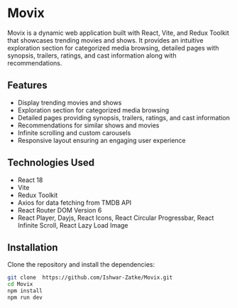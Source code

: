 # Movix

Movix is a dynamic web application built with React, Vite, and Redux Toolkit that showcases trending movies and shows. It provides an intuitive exploration section for categorized media browsing, detailed pages with synopsis, trailers, ratings, and cast information along with recommendations.



## Features

- Display trending movies and shows
- Exploration section for categorized media browsing
- Detailed pages providing synopsis, trailers, ratings, and cast information
- Recommendations for similar shows and movies
- Infinite scrolling and custom carousels
- Responsive layout ensuring an engaging user experience

## Technologies Used

- React 18
- Vite
- Redux Toolkit
- Axios for data fetching from TMDB API
- React Router DOM Version 6
- React Player, Dayjs, React Icons, React Circular Progressbar, React Infinite Scroll, React Lazy Load Image

## Installation

Clone the repository and install the dependencies:

```bash
git clone  https://github.com/Ishwar-Zatke/Movix.git
cd Movix
npm install
npm run dev
